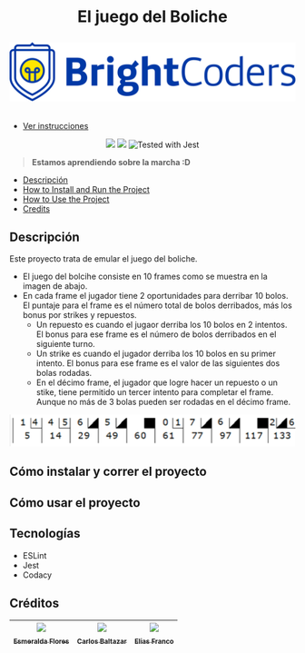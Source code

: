 <h1 align="center">
    <p align="center">El juego del Boliche</p>
    <img src="img/logo.png" alt="Brigthcoders">
</p>
</h1>

- [Ver instrucciones](./instructions.md)

<p align="center">
    <img src="https://img.shields.io/badge/STATUS-EN%20DESAROLLO-green">
    <img src="https://img.shields.io/github/stars/camilafernanda?style=social">
    <img src="https://img.shields.io/badge/tested_with-jest-99424f.svg" alt="Tested with Jest">
</p>

> **Estamos aprendiendo sobre la marcha :D**

- [Descripción](#descripción)
- [How to Install and Run the Project](#how-to-install-and-run-the-project)
- [How to Use the Project](#how-to-use-the-project)
- [Credits](#credits)

## Descripción
Este proyecto trata de emular el juego del boliche.

- El juego del bolcihe consiste en 10 frames como se muestra en la imagen de abajo.
- En cada frame el jugador tiene 2 oportunidades para derribar 10 bolos. El puntaje para el frame es el número total de bolos derribados, más los bonus por strikes y repuestos.
    - Un repuesto es cuando el jugaor derriba los 10 bolos en 2 intentos. El bonus para ese frame es el número de bolos derribados en el siguiente turno.
    - Un strike es cuando el jugador derriba los 10 bolos en su primer intento. El bonus para ese frame es el valor de las siguientes dos bolas rodadas.
    - En el décimo frame, el jugador que logre hacer un repuesto o un stike, tiene permitido un tercer intento para completar el frame. Aunque no más de 3 bolas pueden ser rodadas en el décimo frame.

![Juego-del-boliche](img/bowling.png)

## Cómo instalar y correr el proyecto

## Cómo usar el proyecto

## Tecnologías
- ESLint
- Jest
- Codacy
## Créditos
| [<img src="https://avatars.githubusercontent.com/u/116323123?v=4" width=115><br><sub>Esmeralda Flores</sub>](https://github.com/FloresEsme) |  [<img src="https://avatars.githubusercontent.com/u/72289396?v=4" width=115><br><sub>Carlos Baltazar</sub>](https://github.com/Zarlbarlt) |  [<img src="https://avatars.githubusercontent.com/u/61769763?v=4" width=115><br><sub>Elias Franco</sub>](https://github.com/EliasCode79) |
| :---: | :---: | :---: |